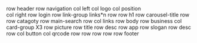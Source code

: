 row header
    row navigation
        col left
            col
                logo
            col
                position    
        col right
            row login
            row link-group
                links*n
    row
        row h1
        row carousel-title
    row
        row catagoty
        row main-search
    row
        col
            links
row body
    row business
        col card-group X3
            row picture
            row title
            row desc
    row app
        row slogan
        row desc
        row 
            col button
            col qrcode
    row
    row
    row
    row
row footer